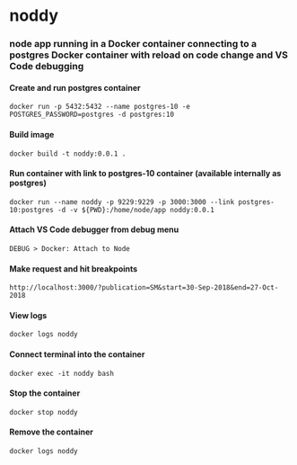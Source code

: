 # noddy 
### node app running in a Docker container connecting to a postgres Docker container with reload on code change and VS Code debugging
#### Create and run postgres container
```console
docker run -p 5432:5432 --name postgres-10 -e POSTGRES_PASSWORD=postgres -d postgres:10
```
#### Build image
```console
docker build -t noddy:0.0.1 .
```
#### Run container with link to postgres-10 container (available internally as postgres)
```console
docker run --name noddy -p 9229:9229 -p 3000:3000 --link postgres-10:postgres -d -v ${PWD}:/home/node/app noddy:0.0.1
```
#### Attach VS Code debugger from debug menu
```console
DEBUG > Docker: Attach to Node
```
#### Make request and hit breakpoints
```console
http://localhost:3000/?publication=SM&start=30-Sep-2018&end=27-Oct-2018
```

#### View logs
```console
docker logs noddy
```
#### Connect terminal into the container
```console
docker exec -it noddy bash
```
#### Stop the container
```console
docker stop noddy
```
#### Remove the container
```console
docker logs noddy
```